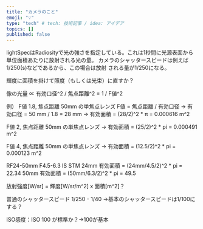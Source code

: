 ```yaml
---
title: "カメラのこと"
emoji: "💡"
type: "tech" # tech: 技術記事 / idea: アイデア
topics: []
published: false
---
```


lightSpecはRadiosityで光の強さを指定している。これは1秒間に光源表面から
単位面積あたりに放射される光の量。
カメラのシャッタースピードは例えば1/250(s)などであるから、この場合は放射
される量が1/250になる。

輝度に面積を掛けて照度（もしくは光束）に直すか？

像の光量 ∝ 有効口径^2 / 焦点距離^2 = 1 / F値^2

例）
  F値 1.8, 焦点距離 50mm の単焦点レンズ
  F値 = 焦点距離 / 有効口径
  → 有効口径 = 50 mm / 1.8 = 28 mm
  → 有効面積 = (28/2)^2 * π = 0.000616 m^2

  F値 2, 焦点距離 50mm の単焦点レンズ
  → 有効面積 = (25/2)^2 * pi = 0.000491 m^2

  F値 4, 焦点距離 50mm の単焦点レンズ
  → 有効面積 = (12.5/2)^2 * pi = 0.000123 m^2

  RF24-50mm F4.5-6.3 IS STM
   24mm 有効面積 = (24mm/4.5/2)^2 * pi = 22.34
   50mm 有効面積 = (50mm/6.3/2)^2 * pi = 49.5


放射強度[W/sr] = 輝度[W/sr/m^2] x 面積[m^2]？ 

普通のシャッタースピード 1/250 - 1/40
→基本のシャッタースピードは1/100にする？

ISO感度：ISO 100 が標準か？→100が基本




